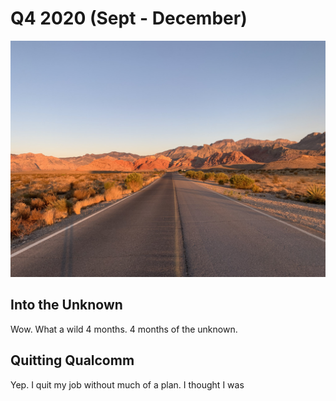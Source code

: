 # Q4 2020 (Sept - December)

![Red Rock, NV. Oct 2020. First Climbing Trip](red_rock.jpeg)

## Into the Unknown
Wow. What a wild 4 months. 4 months of the unknown. 


## Quitting Qualcomm

Yep. I quit my job without much of a plan. I thought I was 

##